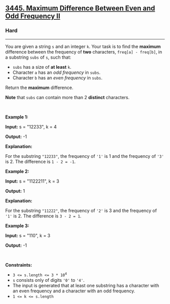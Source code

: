 <h2><a href="https://leetcode.com/problems/maximum-difference-between-even-and-odd-frequency-ii">3445. Maximum Difference Between Even and Odd Frequency II</a></h2><h3>Hard</h3><hr><p>You are given a string <code>s</code> and an integer <code>k</code>. Your task is to find the <strong>maximum</strong> difference between the frequency of <strong>two</strong> characters, <code>freq[a] - freq[b]</code>, in a <span data-keyword="substring">substring</span> <code>subs</code> of <code>s</code>, such that:</p>

<ul>
	<li><code>subs</code> has a size of <strong>at least</strong> <code>k</code>.</li>
	<li>Character <code>a</code> has an <em>odd frequency</em> in <code>subs</code>.</li>
	<li>Character <code>b</code> has an <em>even frequency</em> in <code>subs</code>.</li>
</ul>

<p>Return the <strong>maximum</strong> difference.</p>

<p><strong>Note</strong> that <code>subs</code> can contain more than 2 <strong>distinct</strong> characters.</p>

<p>&nbsp;</p>
<p><strong class="example">Example 1:</strong></p>

<div class="example-block">
<p><strong>Input:</strong> <span class="example-io">s = &quot;12233&quot;, k = 4</span></p>

<p><strong>Output:</strong> <span class="example-io">-1</span></p>

<p><strong>Explanation:</strong></p>

<p>For the substring <code>&quot;12233&quot;</code>, the frequency of <code>&#39;1&#39;</code> is 1 and the frequency of <code>&#39;3&#39;</code> is 2. The difference is <code>1 - 2 = -1</code>.</p>
</div>

<p><strong class="example">Example 2:</strong></p>

<div class="example-block">
<p><strong>Input:</strong> <span class="example-io">s = &quot;1122211&quot;, k = 3</span></p>

<p><strong>Output:</strong> <span class="example-io">1</span></p>

<p><strong>Explanation:</strong></p>

<p>For the substring <code>&quot;11222&quot;</code>, the frequency of <code>&#39;2&#39;</code> is 3 and the frequency of <code>&#39;1&#39;</code> is 2. The difference is <code>3 - 2 = 1</code>.</p>
</div>

<p><strong class="example">Example 3:</strong></p>

<div class="example-block">
<p><strong>Input:</strong> <span class="example-io">s = &quot;110&quot;, k = 3</span></p>

<p><strong>Output:</strong> <span class="example-io">-1</span></p>
</div>

<p>&nbsp;</p>
<p><strong>Constraints:</strong></p>

<ul>
	<li><code>3 &lt;= s.length &lt;= 3 * 10<sup>4</sup></code></li>
	<li><code>s</code> consists only of digits <code>&#39;0&#39;</code> to <code>&#39;4&#39;</code>.</li>
	<li>The input is generated that at least one substring has a character with an even frequency and a character with an odd frequency.</li>
	<li><code>1 &lt;= k &lt;= s.length</code></li>
</ul>
